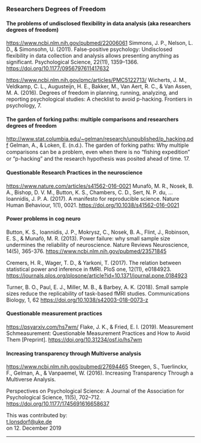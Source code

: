 
### Researchers Degrees of Freedom    
#### The problems of undisclosed flexibility in data analysis (aka researchers degrees of freedom)

https://www.ncbi.nlm.nih.gov/pubmed/22006061
Simmons, J. P., Nelson, L. D., & Simonsohn, U. (2011). False-positive psychology: Undisclosed flexibility in data collection and analysis allows presenting anything as significant. Psychological Science, 22(11), 1359–1366. https://doi.org/10.1177/0956797611417632

https://www.ncbi.nlm.nih.gov/pmc/articles/PMC5122713/
Wicherts, J. M., Veldkamp, C. L., Augusteijn, H. E., Bakker, M., Van Aert, R. C., & Van Assen, M. A. (2016). Degrees of freedom in planning, running, analyzing, and reporting psychological studies: A checklist to avoid p-hacking. Frontiers in psychology, 7.

#### The garden of forking paths: multiple comparisons and researchers degrees of freedom

http://www.stat.columbia.edu/~gelman/research/unpublished/p_hacking.pdf
Gelman, A., & Loken, E. (n.d.). The garden of forking paths: Why multiple comparisons can be a problem, even when there is no “ﬁshing expedition” or “p-hacking” and the research hypothesis was posited ahead of time. 17.

#### Questionable Research Practices in the neuroscience

https://www.nature.com/articles/s41562-016-0021
Munafò, M. R., Nosek, B. A., Bishop, D. V. M., Button, K. S., Chambers, C. D., Sert, N. P. du, … Ioannidis, J. P. A. (2017). A manifesto for reproducible science. Nature Human Behaviour, 1(1), 0021. https://doi.org/10.1038/s41562-016-0021

#### Power problems in cog neuro

Button, K. S., Ioannidis, J. P., Mokrysz, C., Nosek, B. A., Flint, J., Robinson, E. S., & Munafò, M. R. (2013). Power failure: why small sample size undermines the reliability of neuroscience. Nature Reviews Neuroscience, 14(5), 365-376.
https://www.ncbi.nlm.nih.gov/pubmed/23571845

Cremers, H. R., Wager, T. D., & Yarkoni, T. (2017). The relation between statistical power and inference in fMRI. PloS one, 12(11), e0184923.
https://journals.plos.org/plosone/article?id=10.1371/journal.pone.0184923

Turner, B. O., Paul, E. J., Miller, M. B., & Barbey, A. K. (2018). Small sample sizes reduce the replicability of task-based fMRI studies. Communications Biology, 1, 62
https://doi.org/10.1038/s42003-018-0073-z

#### Questionable measurement practices

https://psyarxiv.com/hs7wm/
Flake, J. K., & Fried, E. I. (2019). Measurement Schmeasurement: Questionable Measurement Practices and How to Avoid Them [Preprint]. https://doi.org/10.31234/osf.io/hs7wm

#### Increasing transparency through Multiverse analysis

https://www.ncbi.nlm.nih.gov/pubmed/27694465
Steegen, S., Tuerlinckx, F., Gelman, A., & Vanpaemel, W. (2016). Increasing Transparency Through a Multiverse Analysis. 

Perspectives on Psychological Science: A Journal of the Association for Psychological Science, 11(5), 702–712. https://doi.org/10.1177/1745691616658637


This was contributed by:  
t.lonsdorf@uke.de  
on 12. December 2019  

-------------------------------------

